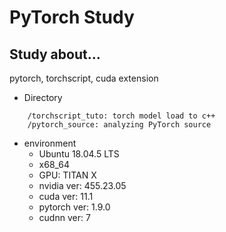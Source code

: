 # PyTorch Study

## Study about...

pytorch, torchscript, cuda extension

- Directory

```
    /torchscript_tuto: torch model load to c++
    /pytorch_source: analyzing PyTorch source
```

- environment
    - Ubuntu 18.04.5 LTS
    - x68_64
    - GPU: TITAN X
    - nvidia ver: 455.23.05
    - cuda ver: 11.1
    - pytorch ver: 1.9.0
    - cudnn ver: 7